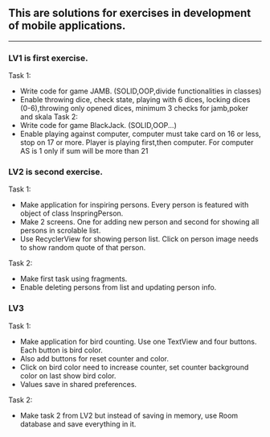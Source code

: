 ## This are solutions for exercises in development of mobile applications.
---

### LV1 is first exercise.

Task 1:
- Write code for game JAMB. (SOLID,OOP,divide functionalities in classes)
- Enable throwing dice, check state, playing with 6 dices, locking dices (0-6),throwing only opened dices, minimum 3 checks for jamb,poker and skala
Task 2:
- Write code for game BlackJack. (SOLID,OOP...)
- Enable playing against computer, computer must take card on 16 or less, stop on 17 or more. 
Player is playing first,then computer. For computer AS is 1 only if sum will be more than 21

### LV2 is second exercise.

Task 1:
- Make application for inspiring persons. Every person is featured with object of class InspringPerson. 
- Make 2 screens. One for adding new person and second for showing all persons in scrolable list.
- Use RecyclerView for showing person list. Click on person image needs to show random quote of that person.

Task 2:
  - Make first task using fragments.
  - Enable deleting persons from list and updating person info.

### LV3 

Task 1:
- Make application for bird counting. Use one TextView and four buttons. Each button is bird color.
- Also add buttons for reset counter and color.
- Click on bird color need to increase counter, set counter background color on last show bird color.
- Values save in shared preferences.

Task 2:
  - Make task 2 from LV2 but instead of saving in memory, use Room database and save everything in it.
